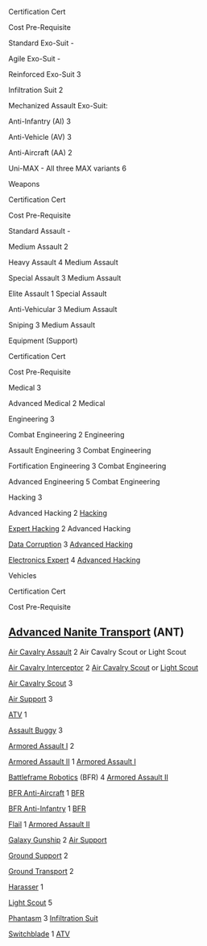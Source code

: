 Certification Cert

Cost Pre-Requisite

Standard Exo-Suit -

Agile Exo-Suit -

Reinforced Exo-Suit 3

Infiltration Suit 2

Mechanized Assault Exo-Suit:

Anti-Infantry (AI) 3

Anti-Vehicle (AV) 3

Anti-Aircraft (AA) 2

Uni-MAX - All three MAX variants 6

Weapons

Certification Cert

Cost Pre-Requisite

Standard Assault -

Medium Assault 2

Heavy Assault 4 Medium Assault

Special Assault 3 Medium Assault

Elite Assault 1 Special Assault

Anti-Vehicular 3 Medium Assault

Sniping 3 Medium Assault

Equipment (Support)

Certification Cert

Cost Pre-Requisite

Medical 3

Advanced Medical 2 Medical

Engineering 3

Combat Engineering 2 Engineering

Assault Engineering 3 Combat Engineering

Fortification Engineering 3 Combat Engineering

Advanced Engineering 5 Combat Engineering

Hacking 3

Advanced Hacking 2 [Hacking](Hacking.md)

[Expert Hacking](Expert_Hacking.md) 2 Advanced Hacking

[Data Corruption](Data_Corruption.md) 3 [Advanced
Hacking](Advanced_Hacking.md)

[Electronics Expert](Electronics_Expert.md) 4 [Advanced
Hacking](Advanced_Hacking.md)

Vehicles

Certification Cert

Cost Pre-Requisite

## [Advanced Nanite Transport](Advanced_Nanite_Transport.md) (ANT)

[Air Cavalry Assault](Air_Cavalry_Assault.md) 2 Air Cavalry
Scout or Light Scout

[Air Cavalry Interceptor](Air_Cavalry_Interceptor.md) 2 [Air
Cavalry Scout](Air_Cavalry_Scout.md) or [Light
Scout](Light_Scout.md)

[Air Cavalry Scout](Air_Cavalry_Scout.md) 3

[Air Support](Air_Support.md) 3

[ATV](ATV.md) 1

[Assault Buggy](Assault_Buggy.md) 3

[Armored Assault I](Armored_Assault_I.md) 2

[Armored Assault II](Armored_Assault_II.md) 1 [Armored Assault
I](Armored_Assault_I.md)

[Battleframe Robotics](Battleframe_Robotics.md) (BFR) 4 [Armored
Assault II](Armored_Assault_II.md)

[BFR Anti-Aircraft](BFR_Anti-Aircraft.md) 1
[BFR](BFR.md)

[BFR Anti-Infantry](BFR_Anti-Infantry.md) 1
[BFR](BFR.md)

[Flail](Flail.md) 1 [Armored Assault
II](Armored_Assault_II.md)

[Galaxy Gunship](Galaxy_Gunship.md) 2 [Air
Support](Air_Support.md)

[Ground Support](Ground_Support.md) 2

[Ground Transport](Ground_Transport.md) 2

[Harasser](Harasser.md) 1

[Light Scout](Light_Scout.md) 5

[Phantasm](Phantasm.md) 3 [Infiltration
Suit](Infiltration_Suit.md)

[Switchblade](Switchblade.md) 1 [ATV](ATV.md)
